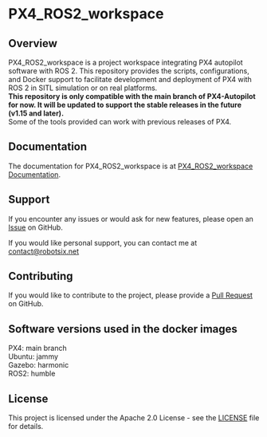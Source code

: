 # PX4_ROS2_workspace

## Overview

PX4_ROS2_workspace is a project workspace integrating PX4 autopilot software with ROS 2. This repository provides the scripts, configurations, and Docker support to facilitate development and deployment of PX4 with ROS 2 in SITL simulation or on real platforms. <br>
**This repository is only compatible with the main branch of PX4-Autopilot for now. It will be updated to support the stable releases in the future (v1.15 and later).** <br>
Some of the tools provided can work with previous releases of PX4.

## Documentation

The documentation for PX4_ROS2_workspace is at [PX4_ROS2_workspace Documentation](https://robotsix-UAV.github.io/PX4_ROS2_workspace/).

## Support

If you encounter any issues or would ask for new features, please open an [Issue](https://github.com/robotsix-UAV/PX4_ROS2_workspace/issues) on GitHub.

If you would like personal support, you can contact me at [contact@robotsix.net](mailto:)

## Contributing

If you would like to contribute to the project, please provide a [Pull Request](https://github.com/robotsix-UAV/PX4_ROS2_workspace/pulls) on GitHub.

## Software versions used in the docker images
PX4: main branch <br>
Ubuntu: jammy <br>
Gazebo: harmonic <br>
ROS2: humble <br>

## License

This project is licensed under the Apache 2.0 License - see the [LICENSE](LICENSE) file for details.

